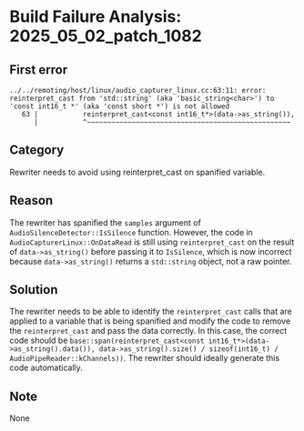 # Build Failure Analysis: 2025_05_02_patch_1082

## First error

```
../../remoting/host/linux/audio_capturer_linux.cc:63:11: error: reinterpret_cast from 'std::string' (aka 'basic_string<char>') to 'const int16_t *' (aka 'const short *') is not allowed
   63 |           reinterpret_cast<const int16_t*>(data->as_string()),
      |           ^~~~~~~~~~~~~~~~~~~~~~~~~~~~~~~~~~~~~~~~~~~~~~~~~~~
```

## Category
Rewriter needs to avoid using reinterpret_cast on spanified variable.

## Reason
The rewriter has spanified the `samples` argument of `AudioSilenceDetector::IsSilence` function. However, the code in `AudioCapturerLinux::OnDataRead` is still using `reinterpret_cast` on the result of `data->as_string()` before passing it to `IsSilence`, which is now incorrect because `data->as_string()` returns a `std::string` object, not a raw pointer.

## Solution
The rewriter needs to be able to identify the `reinterpret_cast` calls that are applied to a variable that is being spanified and modify the code to remove the `reinterpret_cast` and pass the data correctly. In this case, the correct code should be `base::span(reinterpret_cast<const int16_t*>(data->as_string().data()), data->as_string().size() / sizeof(int16_t) / AudioPipeReader::kChannels))`. The rewriter should ideally generate this code automatically.

## Note
None